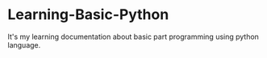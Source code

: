 # Learning-Basic-Python
It's my learning documentation about basic part programming using python language.

